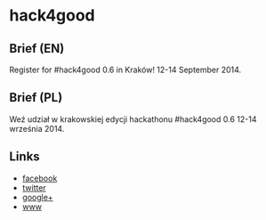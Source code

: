 hack4good
=========


Brief (EN)
----------
Register for #hack4good 0.6 in Kraków! 12-14 September 2014.


Brief (PL)
----------
Weź udział w krakowskiej edycji hackathonu #hack4good 0.6 12-14 września 2014.


Links
-----
- [facebook](https://www.facebook.com/hack4goodKrK)
- [twitter](https://twitter.com/hack4goodkrk)
- [google+](https://plus.google.com/+Hack4goodPl)
- [www](http://hack4good.pl/)
